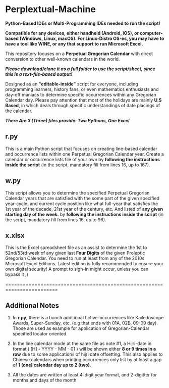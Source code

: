 # Perplextual-Machine

**Python-Based IDEs or Multi-Programming IDEs needed to run the script!**

**Compatible for any devices, either handheld (Android, iOS), or computer-based (Windows, Linux, macOS). For Linux-Distro OS-es, you may have to have a tool like WINE, or any that support to run Microsoft Excel.**

This repository focuses on a **Perpetual Gregorian Calendar** with direct conversion to other well-known calendars in the world.

**_Please download/clone it as a full folder to use the script/sheet, since this is a text-file-based output!_**

Designed as an **"editable-inside"** script for everyone, including programming learners, history fans, or even mathematics enthusiasts and day-off maniacs to determine specific occurrences within any Gregorian Calendar day. Please pay attention that most of the holidays are mainly **U.S Based**, in which deals through specific understandings of date placings of the calendar.


***There Are 3 (Three) files provide: Two Pythons, One Excel***

## r.py

This is a main Python script that focuses on creating line-based calendar and occurrence lists within one Perpetual Gregorian Calendar year. Create a calendar or occurrence lists file of your own by **following the instructions inside the script** (in the script, mandatory fill from lines 16, up to 167).

## w.py

This script allows you to determine the specified Perpetual Gregorian Calendar years that are satisfied with the some part of the given specified year-cycle, and current cycle position like what full-year that satisfies the 1st year of the decade, 21st year of the century, etc. And listed of **any given starting day of the week.** by **following the instructions inside the script** (in the script, mandatory fill from lines 16, up to 96).

## x.xlsx

This is the Excel spreadsheet file as an assist to determine the 1st to 52nd/53rd week of any given last **Four Digits** of the given Proleptic Gregorian Calendar. You need to run at least from any of the 2010s Microsoft Excel Editions. Latest edition is fully recommended to ensure your own digital security! A prompt to sign-in might occur, unless you can bypass it ;)



========================================================================



## Additional Notes

1. In **r.py**, there is a bunch additional fictive-occurrences like Kailedoscope Awards, Super-Sunday, etc. (e.g that ends with 01A, 02B, 09-09 day). Those are used as example for application of Gregorian-Calendar specified locator oriented.

2. In the line calendar mode at the same file as note #1, a Hijri-date in format ( [H] - YYYY - MM - 01 ) will be shown either **8 or 9 times in a row** due to some applications of hijri date offsetting. This also applies to Chinese calendars when printing occurrences only list by at least a gap of **1 (one) calendar day up to 2 (two)**.

3. All the dates are written at least 4-digit year format, and 2-digitter for months and days of the month
